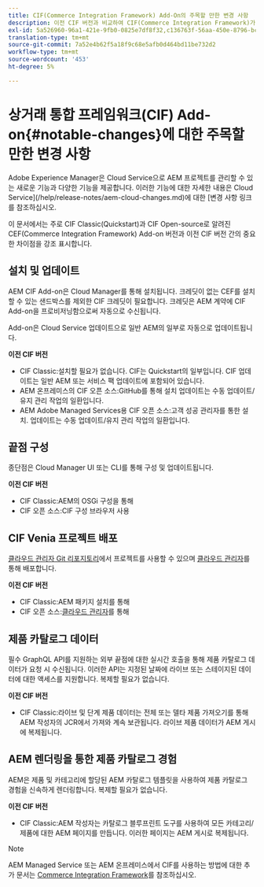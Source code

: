 ```yaml
---
title: CIF(Commerce Integration Framework) Add-On의 주목할 만한 변경 사항
description: 이전 CIF 버전과 비교하여 CIF(Commerce Integration Framework)가 눈에 띄게 변경되었습니다.
exl-id: 5a526960-96a1-421e-9fb0-0825e7df8f32,c136763f-56aa-450e-8796-bc84bf6c205d
translation-type: tm+mt
source-git-commit: 7a52e4b62f5a18f9c68e5afb0d464bd11be732d2
workflow-type: tm+mt
source-wordcount: '453'
ht-degree: 5%

---
```


# 상거래 통합 프레임워크(CIF) Add-on{#notable-changes}에 대한 주목할 만한 변경 사항

Adobe Experience Manager은 Cloud Service으로 AEM 프로젝트를 관리할 수 있는 새로운 기능과 다양한 기능을 제공합니다. 이러한 기능에 대한 자세한 내용은 Cloud Service](/help/release-notes/aem-cloud-changes.md)에 대한 [변경 사항 링크를 참조하십시오.

이 문서에서는 주로 CIF Classic(Quickstart)과 CIF Open-source로 알려진 CEF(Commerce Integration Framework) Add-on 버전과 이전 CIF 버전 간의 중요한 차이점을 강조 표시합니다.

## 설치 및 업데이트

AEM CIF Add-on은 Cloud Manager를 통해 설치됩니다. 크레딧이 없는 CEF를 설치할 수 있는 샌드박스를 제외한 CIF 크레딧이 필요합니다. 크레딧은 AEM 계약에 CIF Add-on을 프로비저닝함으로써 자동으로 수신됩니다.

Add-on은 Cloud Service 업데이트으로 일반 AEM의 일부로 자동으로 업데이트됩니다.

**이전 CIF 버전**

* CIF Classic:설치할 필요가 없습니다. CIF는 Quickstart의 일부입니다. CIF 업데이트는 일반 AEM 또는 서비스 팩 업데이트에 포함되어 있습니다.
* AEM 온프레미스의 CIF 오픈 소스:GitHub를 통해 설치 업데이트는 수동 업데이트/유지 관리 작업의 일환입니다.
* AEM Adobe Managed Services용 CIF 오픈 소스:고객 성공 관리자를 통한 설치. 업데이트는 수동 업데이트/유지 관리 작업의 일환입니다.

## 끝점 구성

종단점은 Cloud Manager UI 또는 CLI를 통해 구성 및 업데이트됩니다.

**이전 CIF 버전**

* CIF Classic:AEM의 OSGi 구성을 통해
* CIF 오픈 소스:CIF 구성 브라우저 사용

## CIF Venia 프로젝트 배포

[클라우드 관리자 Git 리포지토리](https://docs.adobe.com/content/help/ko-KR/experience-manager-cloud-service/implementing/managing-code/integrating-with-git.html)에서 프로젝트를 사용할 수 있으며 [클라우드 관리자](https://docs.adobe.com/content/help/ko-KR/experience-manager-cloud-service/implementing/deploying/overview.html)를 통해 배포합니다.

**이전 CIF 버전**

* CIF Classic:AEM 패키지 설치를 통해
* CIF 오픈 소스:[클라우드 관리자](https://docs.adobe.com/content/help/ko-KR/experience-manager-cloud-manager/using/introduction-to-cloud-manager.html)를 통해

## 제품 카탈로그 데이터

필수 GraphQL API를 지원하는 외부 끝점에 대한 실시간 호출을 통해 제품 카탈로그 데이터가 요청 시 수신됩니다. 이러한 API는 지정된 날짜에 라이브 또는 스테이지된 데이터에 대한 액세스를 지원합니다. 복제할 필요가 없습니다.

**이전 CIF 버전**

* CIF Classic:라이브 및 단계 제품 데이터는 전체 또는 델타 제품 가져오기를 통해 AEM 작성자의 JCR에서 가져와 계속 보관됩니다. 라이브 제품 데이터가 AEM 게시에 복제됩니다.

## AEM 렌더링을 통한 제품 카탈로그 경험

AEM은 제품 및 카테고리에 할당된 AEM 카탈로그 템플릿을 사용하여 제품 카탈로그 경험을 신속하게 렌더링합니다. 복제할 필요가 없습니다.

**이전 CIF 버전**

* CIF Classic:AEM 작성자는 카탈로그 블루프린트 도구를 사용하여 모든 카테고리/제품에 대한 AEM 페이지를 만듭니다. 이러한 페이지는 AEM 게시로 복제됩니다.

>[!NOTE]
>
>AEM Managed Service 또는 AEM 온프레미스에서 CIF를 사용하는 방법에 대한 추가 문서는 [Commerce Integration Framework](https://www.adobe.io/apis/experiencecloud/commerce-integration-framework/getting-started.html)를 참조하십시오.
